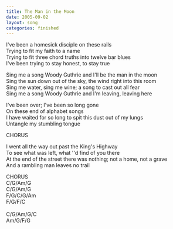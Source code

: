 ```yaml
---
title: The Man in the Moon
date: 2005-09-02
layout: song
categories: finished
---
```

I've been a homesick disciple on these rails  
Trying to fit my faith to a name  
Trying to fit three chord truths into twelve bar blues  
I've been trying to stay honest, to stay true

<div class="chorus">
  Sing me a song Woody Guthrie and I'll be the man in the moon<br/>
  Sing the sun down out of the sky, the wind right into this room<br/>
  Sing me water, sing me wine; a song to cast out all fear<br/>
  Sing me a song Woody Guthrie and I'm leaving, leaving here
</div>

I've been over; I've been so long gone  
On these end of alphabet songs  
I have waited for so long to spit this dust out of my lungs  
Untangle my stumbling tongue

<div class="chorus">CHORUS</div>

I went all the way out past the King's Highway  
To see what was left, what ''d find of you there  
At the end of the street there was nothing; not a home, not a grave  
And a rambling man leaves no trail

<div class="chorus">CHORUS</div>

<div class="chords">
  C/G/Am/G<br/>
  C/G/Am/G<br/>
  F/G/C/G/Am<br/>
  F/G/F/C<br/>
  <br/>
  C/G/Am/G/C<br/>
  Am/G/F/G
</div>
